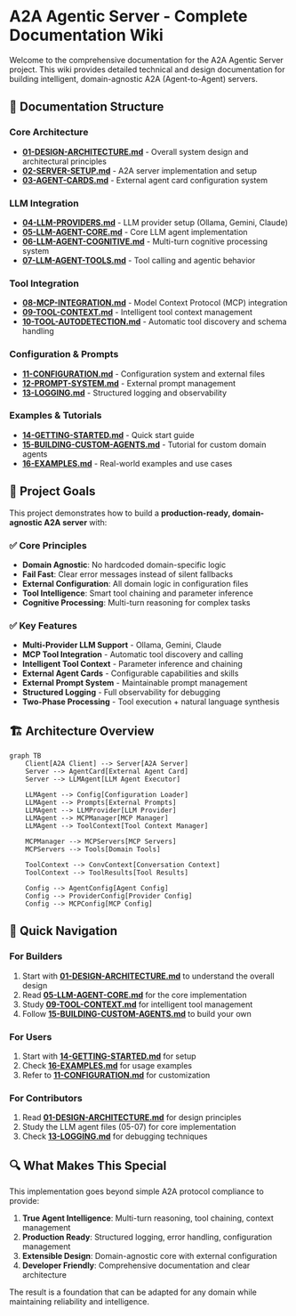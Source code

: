 # A2A Agentic Server - Complete Documentation Wiki

Welcome to the comprehensive documentation for the A2A Agentic Server project. This wiki provides detailed technical and design documentation for building intelligent, domain-agnostic A2A (Agent-to-Agent) servers.

## 📖 Documentation Structure

### Core Architecture
- **[01-DESIGN-ARCHITECTURE.md](01-DESIGN-ARCHITECTURE.md)** - Overall system design and architectural principles
- **[02-SERVER-SETUP.md](02-SERVER-SETUP.md)** - A2A server implementation and setup
- **[03-AGENT-CARDS.md](03-AGENT-CARDS.md)** - External agent card configuration system

### LLM Integration
- **[04-LLM-PROVIDERS.md](04-LLM-PROVIDERS.md)** - LLM provider setup (Ollama, Gemini, Claude)
- **[05-LLM-AGENT-CORE.md](05-LLM-AGENT-CORE.md)** - Core LLM agent implementation
- **[06-LLM-AGENT-COGNITIVE.md](06-LLM-AGENT-COGNITIVE.md)** - Multi-turn cognitive processing system
- **[07-LLM-AGENT-TOOLS.md](07-LLM-AGENT-TOOLS.md)** - Tool calling and agentic behavior

### Tool Integration
- **[08-MCP-INTEGRATION.md](08-MCP-INTEGRATION.md)** - Model Context Protocol (MCP) integration
- **[09-TOOL-CONTEXT.md](09-TOOL-CONTEXT.md)** - Intelligent tool context management
- **[10-TOOL-AUTODETECTION.md](10-TOOL-AUTODETECTION.md)** - Automatic tool discovery and schema handling

### Configuration & Prompts
- **[11-CONFIGURATION.md](11-CONFIGURATION.md)** - Configuration system and external files
- **[12-PROMPT-SYSTEM.md](12-PROMPT-SYSTEM.md)** - External prompt management
- **[13-LOGGING.md](13-LOGGING.md)** - Structured logging and observability

### Examples & Tutorials
- **[14-GETTING-STARTED.md](14-GETTING-STARTED.md)** - Quick start guide
- **[15-BUILDING-CUSTOM-AGENTS.md](15-BUILDING-CUSTOM-AGENTS.md)** - Tutorial for custom domain agents
- **[16-EXAMPLES.md](16-EXAMPLES.md)** - Real-world examples and use cases

## 🎯 Project Goals

This project demonstrates how to build a **production-ready, domain-agnostic A2A server** with:

### ✅ Core Principles
- **Domain Agnostic**: No hardcoded domain-specific logic
- **Fail Fast**: Clear error messages instead of silent fallbacks
- **External Configuration**: All domain logic in configuration files
- **Tool Intelligence**: Smart tool chaining and parameter inference
- **Cognitive Processing**: Multi-turn reasoning for complex tasks

### ✅ Key Features
- **Multi-Provider LLM Support** - Ollama, Gemini, Claude
- **MCP Tool Integration** - Automatic tool discovery and calling
- **Intelligent Tool Context** - Parameter inference and chaining
- **External Agent Cards** - Configurable capabilities and skills
- **External Prompt System** - Maintainable prompt management
- **Structured Logging** - Full observability for debugging
- **Two-Phase Processing** - Tool execution + natural language synthesis

## 🏗️ Architecture Overview

```mermaid
graph TB
    Client[A2A Client] --> Server[A2A Server]
    Server --> AgentCard[External Agent Card]
    Server --> LLMAgent[LLM Agent Executor]
    
    LLMAgent --> Config[Configuration Loader]
    LLMAgent --> Prompts[External Prompts]
    LLMAgent --> LLMProvider[LLM Provider]
    LLMAgent --> MCPManager[MCP Manager]
    LLMAgent --> ToolContext[Tool Context Manager]
    
    MCPManager --> MCPServers[MCP Servers]
    MCPServers --> Tools[Domain Tools]
    
    ToolContext --> ConvContext[Conversation Context]
    ToolContext --> ToolResults[Tool Results]
    
    Config --> AgentConfig[Agent Config]
    Config --> ProviderConfig[Provider Config]
    Config --> MCPConfig[MCP Config]
```

## 🚀 Quick Navigation

### For Builders
1. Start with **[01-DESIGN-ARCHITECTURE.md](01-DESIGN-ARCHITECTURE.md)** to understand the overall design
2. Read **[05-LLM-AGENT-CORE.md](05-LLM-AGENT-CORE.md)** for the core implementation
3. Study **[09-TOOL-CONTEXT.md](09-TOOL-CONTEXT.md)** for intelligent tool management
4. Follow **[15-BUILDING-CUSTOM-AGENTS.md](15-BUILDING-CUSTOM-AGENTS.md)** to build your own

### For Users
1. Start with **[14-GETTING-STARTED.md](14-GETTING-STARTED.md)** for setup
2. Check **[16-EXAMPLES.md](16-EXAMPLES.md)** for usage examples
3. Refer to **[11-CONFIGURATION.md](11-CONFIGURATION.md)** for customization

### For Contributors
1. Read **[01-DESIGN-ARCHITECTURE.md](01-DESIGN-ARCHITECTURE.md)** for design principles
2. Study the LLM agent files (05-07) for core implementation
3. Check **[13-LOGGING.md](13-LOGGING.md)** for debugging techniques

## 🔍 What Makes This Special

This implementation goes beyond simple A2A protocol compliance to provide:

1. **True Agent Intelligence**: Multi-turn reasoning, tool chaining, context management
2. **Production Ready**: Structured logging, error handling, configuration management
3. **Extensible Design**: Domain-agnostic core with external configuration
4. **Developer Friendly**: Comprehensive documentation and clear architecture

The result is a foundation that can be adapted for any domain while maintaining reliability and intelligence.